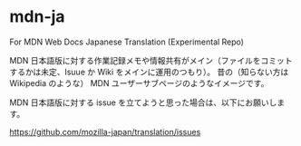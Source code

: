 # mdn-ja
For MDN Web Docs Japanese Translation (Experimental Repo)

MDN 日本語版に対する作業記録メモや情報共有がメイン（ファイルをコミットするかは未定、Isuue か Wiki をメインに運用のつもり）。
昔の（知らない方は Wikipedia のような） MDN ユーザーサブページのようなイメージです。

MDN 日本語版に対する issue を立てようと思った場合は、以下にお願いします。

https://github.com/mozilla-japan/translation/issues
